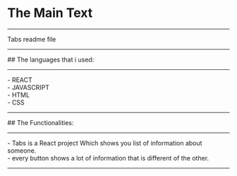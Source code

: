 # The Main Text 
<hr>
Tabs readme file
<hr>
## The languages that i used:
<hr>
- REACT <br>
- JAVASCRIPT <br>
- HTML <br>
- CSS <br>
<hr>
## The Functionalities:
<hr>
- Tabs is a React project Which shows you list of information about someone. <br>
- every button shows a lot of information that is different of the other. <br>
<hr>
